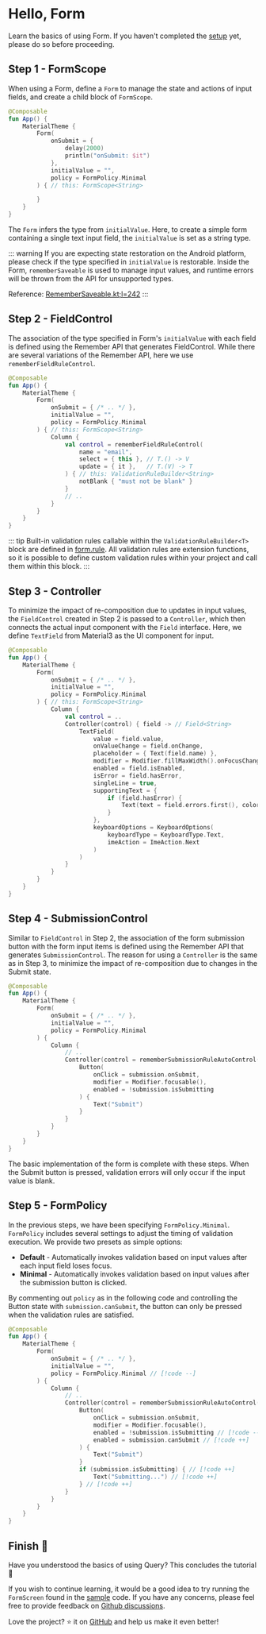 # Hello, Form

Learn the basics of using Form.
If you haven't completed the [setup](/guide/getting-started.html#download) yet, please do so before proceeding.


## Step 1 - FormScope

When using a Form, define a `Form` to manage the state and actions of input fields, and create a child block of `FormScope`.

```kotlin
@Composable
fun App() {
    MaterialTheme {
        Form(
            onSubmit = {
                delay(2000)
                println("onSubmit: $it")
            },
            initialValue = "",
            policy = FormPolicy.Minimal
        ) { // this: FormScope<String>

        }
    }
}
```

The `Form` infers the type from `initialValue`.
Here, to create a simple form containing a single text input field, the `initialValue` is set as a string type.

::: warning
If you are expecting state restoration on the Android platform, please check if the type specified in `initialValue` is restorable.
Inside the Form, `rememberSaveable` is used to manage input values, and runtime errors will be thrown from the API for unsupported types.

Reference: [RememberSaveable.kt;l=242](https://cs.android.com/androidx/platform/frameworks/support/+/d0c824e32f7ac2012d926e7dbc1fc246a72c9bae:compose/runtime/runtime-saveable/src/commonMain/kotlin/androidx/compose/runtime/saveable/RememberSaveable.kt;l=242)
:::


## Step 2 - FieldControl

The association of the type specified in Form's `initialValue` with each field is defined using the Remember API that generates FieldControl. While there are several variations of the Remember API, here we use `rememberFieldRuleControl`.

```kotlin
@Composable
fun App() {
    MaterialTheme {
        Form(
            onSubmit = { /* .. */ },
            initialValue = "",
            policy = FormPolicy.Minimal
        ) { // this: FormScope<String>
            Column {
                val control = rememberFieldRuleControl(
                    name = "email",
                    select = { this }, // T.() -> V
                    update = { it },   // T.(V) -> T
                ) { // this: ValidationRuleBuilder<String>
                    notBlank { "must not be blank" }
                }
                // ..
            }
        }
    }
}
```

::: tip
Built-in validation rules callable within the `ValidationRuleBuilder<T>` block are defined in [form.rule](https://github.com/soil-kt/soil/tree/main/soil-form/src/commonMain/kotlin/soil/form/rule).
All validation rules are extension functions, so it is possible to define custom validation rules within your project and call them within this block.
:::


## Step 3 - Controller

To minimize the impact of re-composition due to updates in input values, the `FieldControl` created in Step 2 is passed to a `Controller`, which then connects the actual input component with the `Field` interface. Here, we define `TextField` from Material3 as the UI component for input.

```kotlin
@Composable
fun App() {
    MaterialTheme {
        Form(
            onSubmit = { /* .. */ },
            initialValue = "",
            policy = FormPolicy.Minimal
        ) { // this: FormScope<String>
            Column {
                val control = ..
                Controller(control) { field -> // Field<String>
                    TextField(
                        value = field.value,
                        onValueChange = field.onChange,
                        placeholder = { Text(field.name) },
                        modifier = Modifier.fillMaxWidth().onFocusChanged(field),
                        enabled = field.isEnabled,
                        isError = field.hasError,
                        singleLine = true,
                        supportingText = {
                            if (field.hasError) {
                                Text(text = field.errors.first(), color = MaterialTheme.colorScheme.error)
                            }
                        },
                        keyboardOptions = KeyboardOptions(
                            keyboardType = KeyboardType.Text,
                            imeAction = ImeAction.Next
                        )
                    )
                }
            }
        }
    }
}
```

## Step 4 - SubmissionControl

Similar to `FieldControl` in Step 2, the association of the form submission button with the form input items is defined using the Remember API that generates `SubmissionControl`.
The reason for using a `Controller` is the same as in Step 3, to minimize the impact of re-composition due to changes in the Submit state.

```kotlin
@Composable
fun App() {
    MaterialTheme {
        Form(
            onSubmit = { /* .. */ },
            initialValue = "",
            policy = FormPolicy.Minimal
        ) {
            Column {
                // ..
                Controller(control = rememberSubmissionRuleAutoControl()) { submission ->
                    Button(
                        onClick = submission.onSubmit,
                        modifier = Modifier.focusable(),
                        enabled = !submission.isSubmitting
                    ) {
                        Text("Submit")
                    }
                }
            }
        }
    }
}
```

The basic implementation of the form is complete with these steps. When the Submit button is pressed,
validation errors will only occur if the input value is blank.


## Step 5 - FormPolicy

In the previous steps, we have been specifying `FormPolicy.Minimal`.
`FormPolicy` includes several settings to adjust the timing of validation execution. We provide two presets as simple options:

- **Default** - Automatically invokes validation based on input values after each input field loses focus.
- **Minimal** - Automatically invokes validation based on input values after the submission button is clicked.

By commenting out `policy` as in the following code and controlling the Button state with `submission.canSubmit`,
the button can only be pressed when the validation rules are satisfied.


```kotlin
@Composable
fun App() {
    MaterialTheme {
        Form(
            onSubmit = { /* .. */ },
            initialValue = "",
            policy = FormPolicy.Minimal // [!code --]
        ) {
            Column {
                // ..
                Controller(control = rememberSubmissionRuleAutoControl()) { submission ->
                    Button(
                        onClick = submission.onSubmit,
                        modifier = Modifier.focusable(),
                        enabled = !submission.isSubmitting // [!code --]
                        enabled = submission.canSubmit // [!code ++]
                    ) {
                        Text("Submit")
                    }
                    if (submission.isSubmitting) { // [!code ++]
                        Text("Submitting...") // [!code ++]
                    } // [!code ++]
                }
            }
        }
    }
}
```


## Finish :checkered_flag:

Have you understood the basics of using Query? This concludes the tutorial :confetti_ball:

If you wish to continue learning, it would be a good idea to try running the `FormScreen` found in the [sample](https://github.com/soil-kt/soil/tree/1.0.0-alpha02/sample/) code.
If you have any concerns, please feel free to provide feedback on [Github discussions](https://github.com/soil-kt/soil/discussions).

Love the project? :star: it on [GitHub](https://github.com/soil-kt/soil) and help us make it even better!
